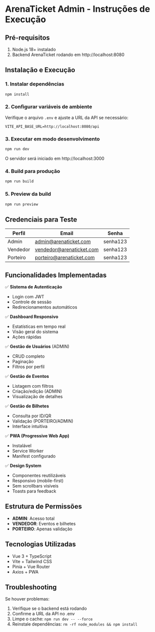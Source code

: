 # ArenaTicket Admin - Instruções de Execução

## Pré-requisitos
1. Node.js 18+ instalado
2. Backend ArenaTicket rodando em http://localhost:8080

## Instalação e Execução

### 1. Instalar dependências
```bash
npm install
```

### 2. Configurar variáveis de ambiente
Verifique o arquivo `.env` e ajuste a URL da API se necessário:
```
VITE_API_BASE_URL=http://localhost:8080/api
```

### 3. Executar em modo desenvolvimento
```bash
npm run dev
```
O servidor será iniciado em http://localhost:3000

### 4. Build para produção
```bash
npm run build
```

### 5. Preview da build
```bash
npm run preview
```

## Credenciais para Teste

| Perfil    | Email                     | Senha    |
|-----------|---------------------------|----------|
| Admin     | admin@arenaticket.com     | senha123 |
| Vendedor  | vendedor@arenaticket.com  | senha123 |
| Porteiro  | porteiro@arenaticket.com  | senha123 |

## Funcionalidades Implementadas

✅ **Sistema de Autenticação**
- Login com JWT
- Controle de sessão
- Redirecionamentos automáticos

✅ **Dashboard Responsivo**
- Estatísticas em tempo real
- Visão geral do sistema
- Ações rápidas

✅ **Gestão de Usuários** (ADMIN)
- CRUD completo
- Paginação
- Filtros por perfil

✅ **Gestão de Eventos**
- Listagem com filtros
- Criação/edição (ADMIN)
- Visualização de detalhes

✅ **Gestão de Bilhetes**
- Consulta por ID/QR
- Validação (PORTEIRO/ADMIN)
- Interface intuitiva

✅ **PWA (Progressive Web App)**
- Instalável
- Service Worker
- Manifest configurado

✅ **Design System**
- Componentes reutilizáveis
- Responsivo (mobile-first)
- Sem scrollbars visíveis
- Toasts para feedback

## Estrutura de Permissões

- **ADMIN**: Acesso total
- **VENDEDOR**: Eventos e bilhetes
- **PORTEIRO**: Apenas validação

## Tecnologias Utilizadas

- Vue 3 + TypeScript
- Vite + Tailwind CSS
- Pinia + Vue Router
- Axios + PWA

## Troubleshooting

Se houver problemas:
1. Verifique se o backend está rodando
2. Confirme a URL da API no .env
3. Limpe o cache: `npm run dev -- --force`
4. Reinstale dependências: `rm -rf node_modules && npm install`